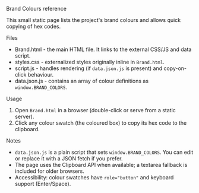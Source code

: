 Brand Colours reference

This small static page lists the project's brand colours and allows quick copying of hex codes.

Files
- Brand.html - the main HTML file. It links to the external CSS/JS and data script.
- styles.css - externalized styles originally inline in `Brand.html`.
- script.js - handles rendering (if `data.json.js` is present) and copy-on-click behaviour.
- data.json.js - contains an array of colour definitions as `window.BRAND_COLORS`.

Usage
1. Open `Brand.html` in a browser (double-click or serve from a static server).
2. Click any colour swatch (the coloured box) to copy its hex code to the clipboard.

Notes
- `data.json.js` is a plain script that sets `window.BRAND_COLORS`. You can edit or replace it with a JSON fetch if you prefer.
- The page uses the Clipboard API when available; a textarea fallback is included for older browsers.
- Accessibility: colour swatches have `role="button"` and keyboard support (Enter/Space).
